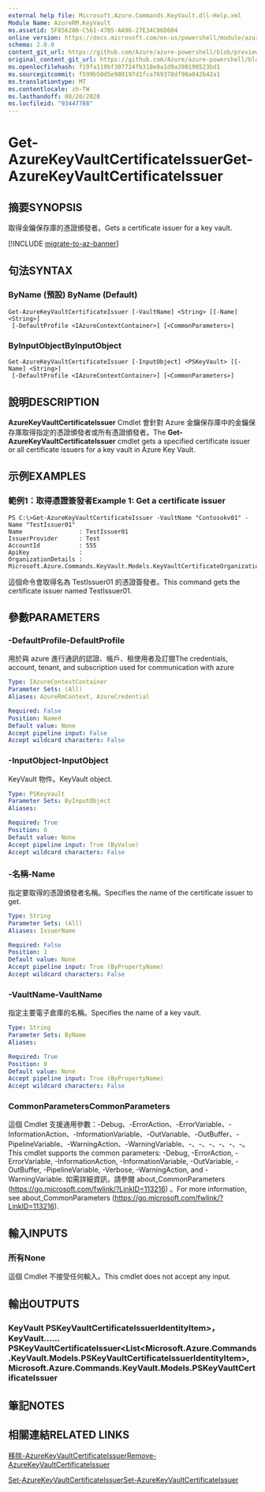 ```yaml
---
external help file: Microsoft.Azure.Commands.KeyVault.dll-Help.xml
Module Name: AzureRM.KeyVault
ms.assetid: 5F856280-C561-47B5-AA96-27E34C86D604
online version: https://docs.microsoft.com/en-us/powershell/module/azurerm.keyvault/get-azurekeyvaultcertificateissuer
schema: 2.0.0
content_git_url: https://github.com/Azure/azure-powershell/blob/preview/src/ResourceManager/KeyVault/Commands.KeyVault/help/Get-AzureKeyVaultCertificateIssuer.md
original_content_git_url: https://github.com/Azure/azure-powershell/blob/preview/src/ResourceManager/KeyVault/Commands.KeyVault/help/Get-AzureKeyVaultCertificateIssuer.md
ms.openlocfilehash: f19fa119bf307724fb318e0a1d9a390190523bd1
ms.sourcegitcommit: f599b50d5e980197d1fca769378df90a842b42a1
ms.translationtype: MT
ms.contentlocale: zh-TW
ms.lasthandoff: 08/20/2020
ms.locfileid: "93447788"
---
```

# <span data-ttu-id="eafe5-101">Get-AzureKeyVaultCertificateIssuer</span><span class="sxs-lookup"><span data-stu-id="eafe5-101">Get-AzureKeyVaultCertificateIssuer</span></span>

## <span data-ttu-id="eafe5-102">摘要</span><span class="sxs-lookup"><span data-stu-id="eafe5-102">SYNOPSIS</span></span>
<span data-ttu-id="eafe5-103">取得金鑰保存庫的憑證頒發者。</span><span class="sxs-lookup"><span data-stu-id="eafe5-103">Gets a certificate issuer for a key vault.</span></span>

[!INCLUDE [migrate-to-az-banner](../../includes/migrate-to-az-banner.md)]

## <span data-ttu-id="eafe5-104">句法</span><span class="sxs-lookup"><span data-stu-id="eafe5-104">SYNTAX</span></span>

### <span data-ttu-id="eafe5-105">ByName (預設) </span><span class="sxs-lookup"><span data-stu-id="eafe5-105">ByName (Default)</span></span>
```
Get-AzureKeyVaultCertificateIssuer [-VaultName] <String> [[-Name] <String>]
 [-DefaultProfile <IAzureContextContainer>] [<CommonParameters>]
```

### <span data-ttu-id="eafe5-106">ByInputObject</span><span class="sxs-lookup"><span data-stu-id="eafe5-106">ByInputObject</span></span>
```
Get-AzureKeyVaultCertificateIssuer [-InputObject] <PSKeyVault> [[-Name] <String>]
 [-DefaultProfile <IAzureContextContainer>] [<CommonParameters>]
```

## <span data-ttu-id="eafe5-107">說明</span><span class="sxs-lookup"><span data-stu-id="eafe5-107">DESCRIPTION</span></span>
<span data-ttu-id="eafe5-108">**AzureKeyVaultCertificateIssuer** Cmdlet 會針對 Azure 金鑰保存庫中的金鑰保存庫取得指定的憑證頒發者或所有憑證頒發者。</span><span class="sxs-lookup"><span data-stu-id="eafe5-108">The **Get-AzureKeyVaultCertificateIssuer** cmdlet gets a specified certificate issuer or all certificate issuers for a key vault in Azure Key Vault.</span></span>

## <span data-ttu-id="eafe5-109">示例</span><span class="sxs-lookup"><span data-stu-id="eafe5-109">EXAMPLES</span></span>

### <span data-ttu-id="eafe5-110">範例1：取得憑證簽發者</span><span class="sxs-lookup"><span data-stu-id="eafe5-110">Example 1: Get a certificate issuer</span></span>
```
PS C:\>Get-AzureKeyVaultCertificateIssuer -VaultName "Contosokv01" -Name "TestIssuer01"
Name                : TestIssuer01
IssuerProvider      : Test
AccountId           : 555
ApiKey              : 
OrganizationDetails : Microsoft.Azure.Commands.KeyVault.Models.KeyVaultCertificateOrganizationDetails
```

<span data-ttu-id="eafe5-111">這個命令會取得名為 TestIssuer01 的憑證簽發者。</span><span class="sxs-lookup"><span data-stu-id="eafe5-111">This command gets the certificate issuer named TestIssuer01.</span></span>

## <span data-ttu-id="eafe5-112">參數</span><span class="sxs-lookup"><span data-stu-id="eafe5-112">PARAMETERS</span></span>

### <span data-ttu-id="eafe5-113">-DefaultProfile</span><span class="sxs-lookup"><span data-stu-id="eafe5-113">-DefaultProfile</span></span>
<span data-ttu-id="eafe5-114">用於與 azure 進行通訊的認證、帳戶、租使用者及訂閱</span><span class="sxs-lookup"><span data-stu-id="eafe5-114">The credentials, account, tenant, and subscription used for communication with azure</span></span>

```yaml
Type: IAzureContextContainer
Parameter Sets: (All)
Aliases: AzureRmContext, AzureCredential

Required: False
Position: Named
Default value: None
Accept pipeline input: False
Accept wildcard characters: False
```

### <span data-ttu-id="eafe5-115">-InputObject</span><span class="sxs-lookup"><span data-stu-id="eafe5-115">-InputObject</span></span>
<span data-ttu-id="eafe5-116">KeyVault 物件。</span><span class="sxs-lookup"><span data-stu-id="eafe5-116">KeyVault object.</span></span>

```yaml
Type: PSKeyVault
Parameter Sets: ByInputObject
Aliases:

Required: True
Position: 0
Default value: None
Accept pipeline input: True (ByValue)
Accept wildcard characters: False
```

### <span data-ttu-id="eafe5-117">-名稱</span><span class="sxs-lookup"><span data-stu-id="eafe5-117">-Name</span></span>
<span data-ttu-id="eafe5-118">指定要取得的憑證頒發者名稱。</span><span class="sxs-lookup"><span data-stu-id="eafe5-118">Specifies the name of the certificate issuer to get.</span></span>

```yaml
Type: String
Parameter Sets: (All)
Aliases: IssuerName

Required: False
Position: 1
Default value: None
Accept pipeline input: True (ByPropertyName)
Accept wildcard characters: False
```

### <span data-ttu-id="eafe5-119">-VaultName</span><span class="sxs-lookup"><span data-stu-id="eafe5-119">-VaultName</span></span>
<span data-ttu-id="eafe5-120">指定主要電子倉庫的名稱。</span><span class="sxs-lookup"><span data-stu-id="eafe5-120">Specifies the name of a key vault.</span></span>

```yaml
Type: String
Parameter Sets: ByName
Aliases:

Required: True
Position: 0
Default value: None
Accept pipeline input: True (ByPropertyName)
Accept wildcard characters: False
```

### <span data-ttu-id="eafe5-121">CommonParameters</span><span class="sxs-lookup"><span data-stu-id="eafe5-121">CommonParameters</span></span>
<span data-ttu-id="eafe5-122">這個 Cmdlet 支援通用參數：-Debug、-ErrorAction、-ErrorVariable、-InformationAction、-InformationVariable、-OutVariable、-OutBuffer、-PipelineVariable、-WarningAction、-WarningVariable、-、-、-、-、-、-。</span><span class="sxs-lookup"><span data-stu-id="eafe5-122">This cmdlet supports the common parameters: -Debug, -ErrorAction, -ErrorVariable, -InformationAction, -InformationVariable, -OutVariable, -OutBuffer, -PipelineVariable, -Verbose, -WarningAction, and -WarningVariable.</span></span> <span data-ttu-id="eafe5-123">如需詳細資訊，請參閱 about_CommonParameters (https://go.microsoft.com/fwlink/?LinkID=113216) 。</span><span class="sxs-lookup"><span data-stu-id="eafe5-123">For more information, see about_CommonParameters (https://go.microsoft.com/fwlink/?LinkID=113216).</span></span>

## <span data-ttu-id="eafe5-124">輸入</span><span class="sxs-lookup"><span data-stu-id="eafe5-124">INPUTS</span></span>

### <span data-ttu-id="eafe5-125">所有</span><span class="sxs-lookup"><span data-stu-id="eafe5-125">None</span></span>
<span data-ttu-id="eafe5-126">這個 Cmdlet 不接受任何輸入。</span><span class="sxs-lookup"><span data-stu-id="eafe5-126">This cmdlet does not accept any input.</span></span>

## <span data-ttu-id="eafe5-127">輸出</span><span class="sxs-lookup"><span data-stu-id="eafe5-127">OUTPUTS</span></span>

### <span data-ttu-id="eafe5-128">KeyVault PSKeyVaultCertificateIssuerIdentityItem>，KeyVault...... PSKeyVaultCertificateIssuer<</span><span class="sxs-lookup"><span data-stu-id="eafe5-128">List<Microsoft.Azure.Commands.KeyVault.Models.PSKeyVaultCertificateIssuerIdentityItem>, Microsoft.Azure.Commands.KeyVault.Models.PSKeyVaultCertificateIssuer</span></span>

## <span data-ttu-id="eafe5-129">筆記</span><span class="sxs-lookup"><span data-stu-id="eafe5-129">NOTES</span></span>

## <span data-ttu-id="eafe5-130">相關連結</span><span class="sxs-lookup"><span data-stu-id="eafe5-130">RELATED LINKS</span></span>

[<span data-ttu-id="eafe5-131">移除-AzureKeyVaultCertificateIssuer</span><span class="sxs-lookup"><span data-stu-id="eafe5-131">Remove-AzureKeyVaultCertificateIssuer</span></span>](./Remove-AzureKeyVaultCertificateIssuer.md)

[<span data-ttu-id="eafe5-132">Set-AzureKeyVaultCertificateIssuer</span><span class="sxs-lookup"><span data-stu-id="eafe5-132">Set-AzureKeyVaultCertificateIssuer</span></span>](./Set-AzureKeyVaultCertificateIssuer.md)


